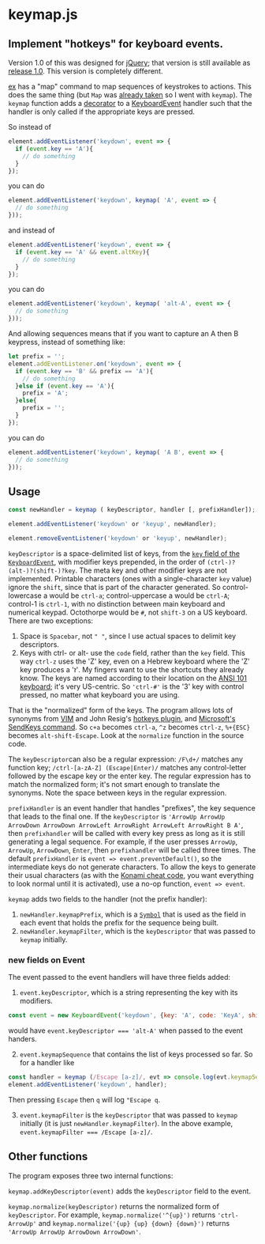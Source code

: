 # keymap.js

## Implement "hotkeys" for keyboard events.

Version 1.0 of this was designed for [jQuery](https://jquery.com/); that version is still available as [release 1.0](https://github.com/dwachss/keymap/releases/tage/v1.0). This version is completely different.

[ex](https://pubs.opengroup.org/onlinepubs/9699919799/utilities/ex.html) has a "map" command to map sequences of keystrokes to actions. This does the same thing (but `Map` was [already taken](https://developer.mozilla.org/en-US/docs/Web/JavaScript/Reference/Global_Objects/Map) so I went with `keymap`). The `keymap` function adds a [decorator](https://en.wikipedia.org/wiki/Decorator_pattern) to a [KeyboardEvent](https://developer.mozilla.org/en-US/docs/Web/API/KeyboardEvent/KeyboardEvent) handler such that the handler is only called if the appropriate keys are pressed.

So instead of 

````js
element.addEventListener('keydown', event => {
  if (event.key == 'A'){
    // do something
  }
});
````
you can do
````js
element.addEventListener('keydown', keymap( 'A', event => {
  // do something
}));
````

and instead of 
````js
element.addEventListener('keydown', event => {
  if (event.key == 'A' && event.altKey){
    // do something
  }
});
````
you can do
````js
element.addEventListener('keydown', keymap( 'alt-A', event => {
  // do something
}));
````

And allowing sequences means that if you want to capture an A then B keypress, instead of something like:
````js
let prefix = '';
element.addEventListener.on('keydown', event => {
  if (event.key == 'B' && prefix == 'A'){
    // do something
  }else if (event.key == 'A'){
    prefix = 'A';
  }else{
    prefix = '';
  }
});
````
you can do
````js
element.addEventListener('keydown', keymap( 'A B', event => {
  // do something
}));
````

## Usage

````js
const newHandler = keymap ( keyDescriptor, handler [, prefixHandler]);

element.addEventListener('keydown' or 'keyup', newHandler);

element.removeEventListener('keydown' or 'keyup', newHandler);
````

`keyDescriptor` is a space-delimited list of keys, from the [`key` field of the `KeyboardEvent`](https://developer.mozilla.org/en-US/docs/Web/API/KeyboardEvent/key/Key_Values), with modifier keys prepended, in the order of `(ctrl-)?(alt-)?(shift-)?key`.
The meta key and other modifier keys are not implemented. Printable characters (ones with a single-character `key` value) ignore the `shift`, since that is part of the character generated. So control-lowercase a would be `ctrl-a`; control-uppercase a would be `ctrl-A`; control-1 is `ctrl-1`, with no distinction between main keyboard and numerical keypad. Octothorpe would be `#`, not `shift-3` on a US keyboard. There are two exceptions:

1. Space is `Spacebar`, not `" "`, since I use actual spaces to delimit key descriptors.
2. Keys with ctrl- or alt- use the `code` field, rather than the `key` field. This way `ctrl-z` uses the 'Z' key, even on a Hebrew keyboard where the 'Z' key produces a 'ז'. My fingers want to use the shortcuts they already know. The keys are named according to
their location on the [ANSI 101 keyboard](https://w3c.github.io/uievents-code/#keyboard-101); it's very US-centric. So `'ctrl-#'` is the '3' key with control pressed, no matter what keyboard you are using.

That is the "normalized" form of the keys. The program allows lots of synonyms from [VIM](https://vimhelp.org/intro.txt.html#notation) and John Resig's [hotkeys plugin](https://github.com/jeresig/jquery.hotkeys), and [Microsoft's SendKeys command](https://docs.microsoft.com/en-us/office/vba/language/reference/user-interface-help/sendkeys-statement). So `c+a` becomes `ctrl-a`, `^z` becomes `ctrl-z`, `%+{ESC}` becomes `alt-shift-Escape`. Look at the `normalize` function in the source code.

The `keyDescriptor`can also be a regular expression: `/F\d+/` matches any function key; `/ctrl-[a-zA-Z] (Escape|Enter)/` matches any control-letter followed by the escape key or the enter key. The regular expression has to match the normalized form; it's not smart enough to translate the synonyms. Note the space between keys in the regular expression.

`prefixHandler` is an event handler that handles "prefixes", the key sequence that leads to the final one. If the `keyDescriptor` is `'ArrowUp ArrowUp ArrowDown ArrowDown ArrowLeft ArrowRight ArrowLeft ArrowRight B A'`, then `prefixhandler` will be called with every key press as long as it is still generating a legal sequence. For example, if the user presses `ArrowUp`, `ArrowUp`, `ArrowDown`, `Enter`, then `prefixhandler` will be called three times. The default `prefixHandler` is `event => event.preventDefault()`, so the intermediate keys do not generate characters. To allow the keys to generate their usual characters (as with the [Konami cheat code](https://en.wikipedia.org/wiki/Konami_Code), you want everything to look normal until it is activated), use a no-op function, `event => event`.

`keymap` adds two fields to the handler (not the prefix handler):
1. `newHandler.keymapPrefix`, which is a [`Symbol`](https://developer.mozilla.org/en-US/docs/Web/JavaScript/Reference/Global_Objects/Symbol) that is used as the field in each event that holds the prefix for the sequence being built.
2. `newHandler.keymapFilter`, which is the `keyDescriptor` that was passed to `keymap` initially.

### new fields on Event

The event passed to the event handlers will have three fields added:

1. `event.keyDescriptor`, which is a string representing the key with its modifiers.

````js
const event = new KeyboardEvent('keydown', {key: 'A', code: 'KeyA', shiftKey: true, ctrlKey: false, altKey: true})`
````

would have `event.keyDescriptor === 'alt-A'` when passed to the event handers.

2. `event.keymapSequence` that contains the list of keys processed so far. So for a handler like

````js
const handler = keymap (/Escape [a-z]/, evt => console.log(evt.keymapSequence));
element.addEventListener('keydown', handler);
````

Then pressing `Escape` then `q` will log `"Escape q`.

3. `event.keymapFilter` is the `keyDescriptor` that was passed to `keymap` initially (it is just `newHandler.keymapFilter`). In the above example, `event.keymapFilter === /Escape [a-z]/`.

## Other functions

The program exposes three two internal functions: 

`keymap.addKeyDescriptor(event)` adds the `keyDescriptor` field to the event.

`keymap.normalize(keyDescriptor)` returns the normalized form of `keyDescriptor`. For example, `keymap.normalize('^{up}')` returns `'ctrl-ArrowUp'` and `keymap.normalize('{up} {up} {down} {down}')` returns `'ArrowUp ArrowUp ArrowDown ArrowDown'`.



